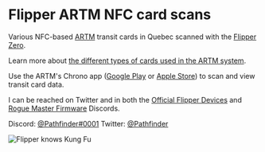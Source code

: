 # Flipper ARTM NFC card scans
Various NFC-based [ARTM](https://www.artm.quebec/) transit cards in Quebec scanned with the [Flipper Zero](https://flipperzero.one/).
 
Learn more about [the different types of cards used in the ARTM system](https://www.artm.quebec/en/fares/fare-platform/).

Use the ARTM's Chrono app ([Google Play](https://play.google.com/store/apps/details?id=quebec.artm.chrono) or [Apple Store](https://apps.apple.com/us/app/chrono-bus-metro-and-train/id1261397728)) to scan and view transit card data.

I can be reached on Twitter and in both the [Official Flipper Devices](http://flipperzero.one/discord) and [Rogue Master Firmware](https://discord.gg/gF2bBUzAFe) Discords. 

Discord: [@Pathfinder#0001](https://discordapp.com/users/403206991796764673)
Twitter: [@Pathfinder](https://twitter.com/pathfinder)

![Flipper knows Kung Fu](https://i.gyazo.com/ce48e1fedebe92d17526c92a43a5d640.jpg)
